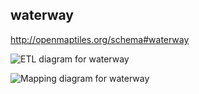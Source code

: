 ## waterway

http://openmaptiles.org/schema#waterway

![ETL diagram for waterway](http://openmaptiles.org/media/etl_waterway.png)

![Mapping diagram for waterway](http://openmaptiles.org/media/mapping_waterway.png)


